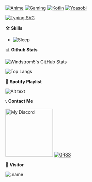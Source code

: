[![Anime](https://img.shields.io/badge/Anime-Lover-pink?style=flat-square&logo=anime)](https://myanimelist.net/profile/team_onodera12)
[![Gaming](https://img.shields.io/badge/Gaming-Enthusiast-blue?style=flat-square&logo=pc)](https://steamcommunity.com/profiles/76561198881808539/)
[![Kotlin](https://img.shields.io/badge/Kotlin-Developer-orange?style=flat-square&logo=kotlin)](https://github.com/Windstrom5/Tugas_Akhir)
[![Yoasobi](https://img.shields.io/badge/Yoasobi-Fan-lightgreen?style=flat-square&logo=spotify)](https://open.spotify.com/artist/64tJ2EAv1R6UaZqc4iOCyj)

[![Typing SVG](https://readme-typing-svg.demolab.com/?lines=Welcome+to+my+profile)](https://git.io/typing-svg)


🛠️ **Skills**

- ![Sleep](https://tenor.com/view/blonde-big-eyes-anime-sleeping-tired-gif-2242938256455327947)


📊 **Github Stats**

![Windstrom5's GitHub Stats](https://github-readme-stats.vercel.app/api?username=Windstrom5&show_icons=true&theme=radical)


![Top Langs](https://github-readme-stats.vercel.app/api/top-langs/?username=Windstrom5&layout=compact&theme=radical)


🎵 **Spotify Playlist**

![Alt text](https://spotify-recently-played-readme.vercel.app/api?user=31hylwowzyrwilair3s7pf6fs4wy)


📞 **Contact Me**

<a href="https://discordapp.com/users/411135817449340929" target="_blank"><img src="https://discord-readme-badge.vercel.app/api?id=411135817449340929" alt="My Discord" style="height: 150px;"></a>
<a href="https://steamcommunity.com/profiles/76561198881808539" target="_blank"><img src="https://github-readme-steam-card.vercel.app/status/?steamid=76561198881808539" alt="GRSS"></a>


🧑 **Visitor**

<img src="https://count.getloli.com/get/@:name ?theme=rule34" alt=":name" />
